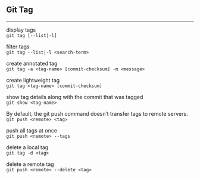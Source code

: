 ## Git Tag

---

display tags  
`git tag [--list|-l]`

filter tags  
`git tag --list|-l <search-term>`

create annotated tag  
`git tag -a <tag-name> [commit-checksum] -m <message>`

create lightweight tag  
`git tag <tag-name> [commit-checksum]`

show tag details along with the commit that was tagged  
`git show <tag-name>`

By default, the git push command doesn’t transfer tags to remote servers.  
`git push <remote> <tag>`

push all tags at once  
`git push <remote> --tags`

delete a local tag  
`git tag -d <tag>`

delete a remote tag  
`git push <remote> --delete <tag>`




